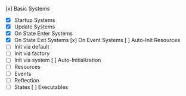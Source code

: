 [x] Basic Systems
- [x] Startup Systems
- [x] Update Systems
- [x] On State Enter Systems
- [x] On State Exit Systems
[x] On Event Systems
[ ] Auto-Init Resources
- [ ] Init via default
- [ ] Init via factory
- [ ] Init via system
[ ] Auto-Initialization
- [ ] Resources
- [ ] Events
- [ ] Reflection
- [ ] States
[ ] Executables
